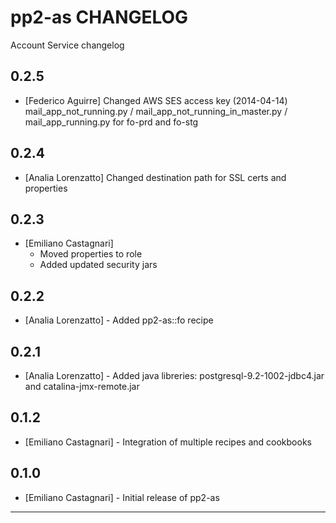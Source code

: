pp2-as CHANGELOG
================

Account Service changelog

0.2.5
-----
- [Federico Aguirre] Changed AWS SES access key (2014-04-14) mail_app_not_running.py / mail_app_not_running_in_master.py / mail_app_running.py for fo-prd and fo-stg

0.2.4
-----
- [Analia Lorenzatto] Changed destination path for SSL certs and properties 

0.2.3
-----
- [Emiliano Castagnari] 
  - Moved properties to role
  - Added updated security jars

0.2.2
-----
- [Analia Lorenzatto] - Added pp2-as::fo recipe

0.2.1
-----
- [Analia Lorenzatto] - Added java libreries: postgresql-9.2-1002-jdbc4.jar and catalina-jmx-remote.jar

0.1.2
-----
- [Emiliano Castagnari] - Integration of multiple recipes and cookbooks

0.1.0
-----
- [Emiliano Castagnari] - Initial release of pp2-as

- - -
